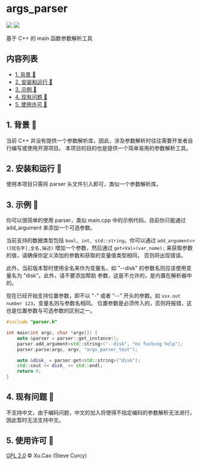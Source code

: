 # args_parser
[![](https://img.shields.io/badge/Author-Xu.Cao-lightgreen)](https://github.com/SteveCurcy) 
![](https://img.shields.io/badge/Version-0.1.1-yellow)

基于 C++ 的 main 函数参数解析工具

## 内容列表

- [1. 背景 :cookie:](#1-背景-cookie)
- [2. 安装和运行 :candy:](#2-安装和运行-candy)
- [3. 示例 :birthday:](#3-示例-birthday)
- [4. 现有问题 :sandwich:](#4-现有问题-sandwich)
- [5. 使用许可 :page_facing_up:](#5-使用许可-page_facing_up)

## 1. 背景 :cookie:
当前 C++ 并没有提供一个参数解析库，因此，涉及参数解析时往往需要开发者自行编写或使用开源项目。
本项目的目的也是提供一个简单易用的参数解析工具。

## 2. 安装和运行 :candy:
使用本项目只需将 parser 头文件引入即可，类似一个参数解析库。

## 3. 示例 :birthday:
你可以很简单的使用 parser，类似 main.cpp 中的示例代码，目前你只能通过 add_argument 来添加一个可选参数。

当前支持的数据类型包括 `bool, int, std::string`。你可以通过 `add_argument<>([短名字],全名,描述)` 
增加一个参数，然后通过 `get<Val>(var_name);` 来获取参数的值，请确保你定义添加的参数和获取的变量值类型相同，
否则将出现错误。

此外，当前版本暂时使用全名来作为变量名，如 "--disk" 的参数名则应该使用变量名为 "disk"。此外，请不要添加帮助
参数，这是不允许的，是内置在解析器中的。

现在已经开始支持位置参数，即不以 "-" 或者 "--" 开头的参数。如 `xxx.out number 123`，变量名则与参数名相同。
位置参数是必须传入的，否则将报错，这也是位置参数与可选参数的区别之一。

```c++
#include "parser.h"

int main(int argc, char *argv[]) {
    auto &parser = parser::get_instance();
    parser.add_argument<std::string>("--disk", "no fucking help");
    parser.parse(argc, argv, "args_parser_test");

    auto &disk_ = parser.get<std::string>("disk");
    std::cout << disk_ << std::endl;
    return 0;
}
```

## 4. 现有问题 :sandwich:
不支持中文，由于编码问题，中文的加入将使得不指定编码的参数解析无法进行，因此暂时无法支持中文。

## 5. 使用许可 :page_facing_up:
[GPL 2.0](./LICENSE) &copy; Xu.Cao (Steve Curcy)
